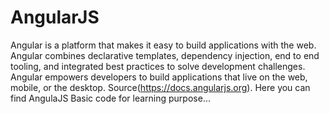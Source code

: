 # AngularJS
Angular is a platform that makes it easy to build applications with the web. Angular combines declarative templates, dependency injection, end to end tooling, and integrated best practices to solve development challenges. Angular empowers developers to build applications that live on the web, mobile, or the desktop. Source(https://docs.angularjs.org).
Here you can find AngulaJS Basic code for learning purpose...
